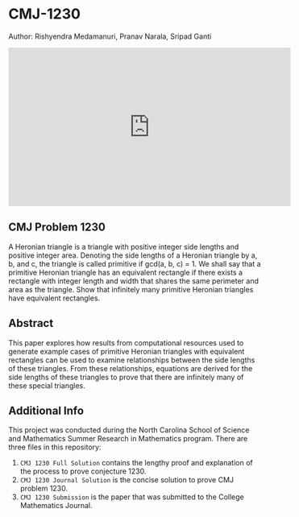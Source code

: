 # CMJ-1230

Author: Rishyendra Medamanuri, Pranav Narala, Sripad Ganti

<iframe width="560" height="315" src="https://www.youtube.com/embed/P_B3eLVbQvA" title="YouTube video player" frameborder="0" allow="accelerometer; autoplay; clipboard-write; encrypted-media; gyroscope; picture-in-picture; web-share" allowfullscreen></iframe>

## CMJ Problem 1230
A Heronian triangle is a triangle with positive integer side lengths and positive integer area. Denoting the side lengths of a Heronian triangle by a, b, and c, the triangle is called primitive if gcd(a, b, c) = 1. We shall say that a primitive Heronian triangle has an equivalent rectangle if there exists a rectangle with integer length and width that shares the same perimeter and area as the triangle. Show that infinitely many primitive Heronian triangles have equivalent rectangles.

## Abstract
This paper explores how results from computational resources used to generate example cases of primitive Heronian triangles with equivalent rectangles can be used to examine relationships between the side lengths of these triangles. From these relationships, equations are derived for the side lengths of these triangles to prove that there are infinitely many of these special triangles.

## Additional Info
This project was conducted during the North Carolina School of Science and Mathematics Summer Research in Mathematics program. There are three files in this repository:
1. `CMJ 1230 Full Solution` contains the lengthy proof and explanation of the process to prove conjecture 1230.
2. `CMJ 1230 Journal Solution` is the concise solution to prove CMJ problem 1230.
3. `CMJ 1230 Submission` is the paper that was submitted to the College Mathematics Journal.
